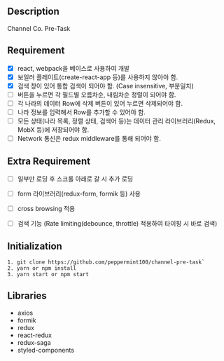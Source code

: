 ## Description
Channel Co. Pre-Task

## Requirement
- [x] react, webpack을 베이스로 사용하여 개발
- [x] 보일러 플레이트(create-react-app 등)를 사용하지 않아야 함.
- [x] 검색 창이 있어 통합 검색이 되어야 함. (Case insensitive, 부분일치)
- [ ] 버튼을 누르면 각 필드별 오름차순, 내림차순 정렬이 되어야 함.
- [ ] 각 나라의 데이터 Row에 삭제 버튼이 있어 누르면 삭제되어야 함.
- [ ] 나라 정보를 입력해서 Row를 추가할 수 있어야 함.
- [ ] 모든 상태(나라 목록, 정렬 상태, 검색어 등)는 데이터 관리 라이브러리(Redux, MobX 등)에 저장되어야 함.
- [ ] Network 통신은 redux middleware를 통해 되어야 함.

## Extra Requirement
- [ ] 일부만 로딩 후 스크롤 아래로 갈 시 추가 로딩
- [ ] form 라이브러리(redux-form, formik 등) 사용
- [ ] cross browsing 적용
- [ ] 검색 기능 (Rate limiting(debounce, throttle) 적용하여 타이핑 시 바로 검색)


## Initialization
```
1. git clone https://github.com/peppermint100/channel-pre-task`
2. yarn or npm install
3. yarn start or npm start
```

## Libraries
- axios
- formik
- redux
- react-redux
- redux-saga
- styled-components
 


